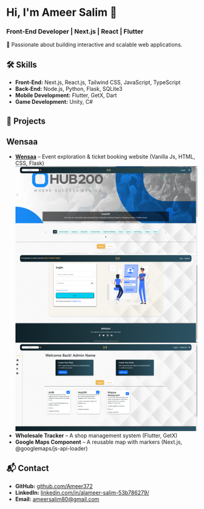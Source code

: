 # Hi, I'm Ameer Salim 👋  
### Front-End Developer | Next.js | React | Flutter  

🚀 Passionate about building interactive and scalable web applications.  

## 🛠 Skills  
- **Front-End:** Next.js, React.js, Tailwind CSS, JavaScript, TypeScript
- **Back-End:** Node.js, Python, Flask, SQLite3
- **Mobile Development:** Flutter, GetX, Dart
- **Game Development:** Unity, C#

## 📌 Projects  
## Wensaa
- **[Wensaa](https://wensaa-897b68222926.herokuapp.com/)** – Event exploration & ticket booking website (Vanilla Js, HTML, CSS, Flask)
  ![Wensaa Screenshot](images/wensaa_home.PNG)
  ![Wensaa Screenshot](images/wensaa_auth.PNG)
  ![Wensaa Screenshot](images/wensaa_dash.PNG)
- **Wholesale Tracker** – A shop management system (Flutter, GetX)  
- **Google Maps Component** – A reusable map with markers (Next.js, @googlemaps/js-api-loader)  

## 📬 Contact  
- **GitHub:** [github.com/Ameer372](https://github.com/Ameer372)  
- **LinkedIn:** [linkedin.com/in/alameer-salim-53b786279/](https://www.linkedin.com/in/alameer-salim-53b786279/)  
- **Email:** ameersalim80@gmail.com 
